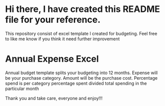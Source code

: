 # Hi there, I have created this README file for your reference.

This repository consist of excel template I created for budgeting.
Feel free to like me know if you think it need further improvement

# Annual Expense Excel
Annual budget template splits your budgeting into 12 months.
Expense will be your purchase category.
Amount will be the purchase cost.
Percentage spend is per category percentage spent divided total spending in the particular month

Thank you and take care, everyone and enjoy!!!
